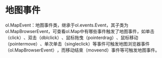 # 地图事件
ol.MapEvent：地图事件类，继承于ol.events.Event，其子类为ol.MapBrowserEvent，可查看ol.Map中有哪些事件触发了地图事件，如单击（click）​、双击（dblclick）​、鼠标拖曳（pointerdrag）​、鼠标移动（pointermove）​、单次单击（singleclick）等事件可触发地图浏览器事件（ol.MapBrowserEvent）​，而移动结束（moveend）事件等可触发地图事件。